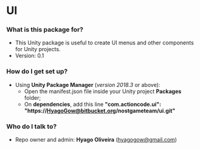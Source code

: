 # UI

### What is this package for? ###
* This Unity package is useful to create UI menus and other components for Unity projects.
* Version: 0.1

### How do I get set up? ###
* Using **Unity Package Manager** (*version 2018.3* or above): 
	* Open the manifest.json file inside your Unity project **Packages** folder;
	* On **dependencies**, add this line **"com.actioncode.ui": "https://HyagoGow@bitbucket.org/nostgameteam/ui.git"**

### Who do I talk to? ###
* Repo owner and admin: **Hyago Oliveira** (hyagogow@gmail.com)